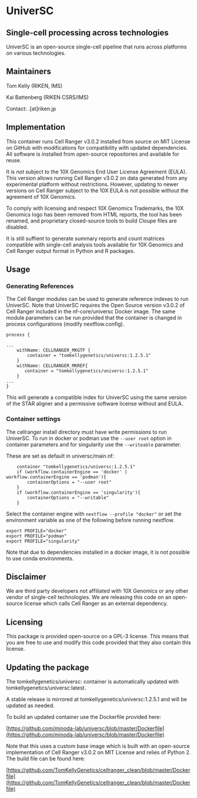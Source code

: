 # UniverSC

## Single-cell processing across technologies

UniverSC is an open-source single-cell pipeline that runs across platforms on various technologies.

## Maintainers

Tom Kelly (RIKEN, IMS)

Kai Battenberg (RIKEN CSRS/IMS)

Contact: <first name>.<family name>[at]riken.jp

## Implementation

This container runs Cell Ranger v3.0.2 installed from source on MIT License on GitHub with
modifications for compatibility with updated dependencies. All software is installed from
open-source repositories and available for reuse.

It is _not_ subject to the 10X Genomics End User License Agreement (EULA).
This version allows running Cell Ranger v3.0.2 on data generated from any experimental platform
without restrictions. However, updating to newer versions on Cell Ranger subject to the
10X EULA is not possible without the agreement of 10X Genomics.

To comply with licensing and respect 10X Genomics Trademarks, the 10X Genomics logo
has been removed from HTML reports, the tool has been renamed, and proprietary
closed-source tools to build Cloupe files are disabled.

It is still suffient to generate summary reports and count matrices compatible with
single-cell analysis tools available for 10X Genomics and Cell Ranger output format
in Python and R packages.

## Usage

### Generating References

The Cell Ranger modules can be used to generate reference indexes to run UniverSC.
Note that UniverSC requires the Open Source version v3.0.2 of Cell Ranger included
in the nf-core/universc Docker image. The same module parameters can be run provided
that the container is changed in process configurations (modify nextflow.config).

```
process {

...
    withName: CELLRANGER_MKGTF {
        container = "tomkellygenetics/universc:1.2.5.1"
    }
    withName: CELLRANGER_MKREF{
       container = "tomkellygenetics/universc:1.2.5.1"
    }
...
}
```

This will generate a compatible index for UniverSC using the same version of the
STAR aligner and a permissive software license without and EULA.

### Container settings

The cellranger install directory must have write permissions to run UniverSC.
To run in docker or podman use the `--user root` option in container parameters
and for singularity use the `--writeable` parameter.

These are set as default in universc/main.nf:

```
    container "tomkellygenetics/universc:1.2.5.1"
    if (workflow.containerEngine == 'docker' | workflow.containerEngine == 'podman'){
        containerOptions = "--user root"
    }
    if (workflow.containerEngine == 'singularity'){
        containerOptions = "--writable"
    }
```

Select the container engine with `nextflow --profile "docker"` or set the environment variable
as one of the following before running nextflow.

```
export PROFILE="docker"
export PROFILE="podman"
export PROFILE="singularity"
```

Note that due to dependencies installed in a docker image, it is not possible to use conda environments.

## Disclaimer

We are third party developers not affiliated with 10X Genomics or any other vendor of
single-cell technologies. We are releasing this code on an open-source license which calls Cell Ranger
as an external dependency.

## Licensing

This package is provided open-source on a GPL-3 license. This means that you are free to use and
modify this code provided that they also contain this license.

## Updating the package

The tomkellygenetics/universc:<VERSION> container is automatically updated with tomkellygenetics/universc:latest.

A stable release is mirrored at tomkellygenetics/universc:1.2.5.1 and will be updated as needed.

To build an updated container use the Dockerfile provided here:

[https://github.com/minoda-lab/universc/blob/master/Dockerfile](https://github.com/minoda-lab/universc/blob/master/Dockerfile)

Note that this uses a custom base image which is built with an open-source implementation of
Cell Ranger v3.0.2 on MIT License and relies of Python 2. The build file can be found here:

[https://github.com/TomKellyGenetics/cellranger_clean/blob/master/Dockerfile](https://github.com/TomKellyGenetics/cellranger_clean/blob/master/Dockerfile)
